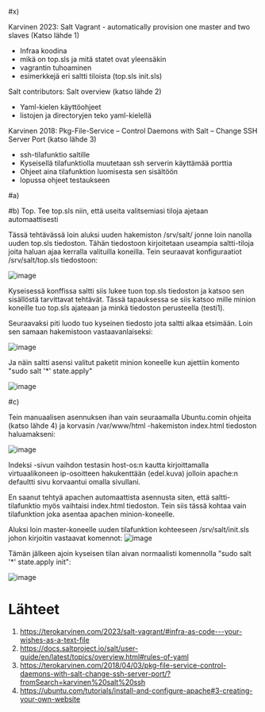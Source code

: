 #x) 

Karvinen 2023: Salt Vagrant - automatically provision one master and two slaves (Katso lähde 1)

- Infraa koodina
- mikä on top.sls ja mitä statet ovat yleensäkin
- vagrantin tuhoaminen
- esimerkkejä eri saltti tiloista (top.sls init.sls)


Salt contributors: Salt overview (katso lähde 2)

- Yaml-kielen käyttöohjeet
- listojen ja directoryjen teko yaml-kielellä


Karvinen 2018: Pkg-File-Service – Control Daemons with Salt – Change SSH Server Port (katso lähde 3)

- ssh-tilafunktio saltille
- Kyseisellä tilafunktiolla muutetaan ssh serverin käyttämää porttia
- Ohjeet aina tilafunktion luomisesta sen sisältöön
- lopussa ohjeet testaukseen








#a) 


#b) Top. Tee top.sls niin, että useita valitsemiasi tiloja ajetaan automaattisesti

Tässä tehtävässä loin aluksi uuden hakemiston /srv/salt/ jonne loin nanolla uuden top.sls tiedoston. Tähän tiedostoon kirjoitetaan useampia saltti-tiloja joita haluan ajaa kerralla valituilla koneilla. Tein seuraavat konfiguraatiot /srv/salt/top.sls tiedostoon:

![image](https://github.com/JereKokko02/Palvelinten-hallinta/assets/165003744/a239f3d0-c427-4d5e-a212-7734df435bba)

Kyseisessä konffissa saltti siis lukee tuon top.sls tiedoston ja katsoo sen sisällöstä tarvittavat tehtävät. Tässä tapauksessa se siis katsoo mille minion koneille tuo top.sls ajateaan ja minkä tiedoston perusteella (testi1).

Seuraavaksi piti luodo tuo kyseinen tiedosto jota saltti alkaa etsimään. Loin sen samaan hakemistoon vastaavanlaiseksi:

![image](https://github.com/JereKokko02/Palvelinten-hallinta/assets/165003744/9acf1f57-e1d6-4c3f-890b-7bcff09c5abd)

Ja näin saltti asensi valitut paketit minion koneelle kun ajettiin komento "sudo salt '*' state.apply"

![image](https://github.com/JereKokko02/Palvelinten-hallinta/assets/165003744/33189bd5-b913-4ad9-bfdf-d303da4b16ab)


#c) 

Tein manuaalisen asennuksen ihan vain seuraamalla Ubuntu.comin ohjeita (katso lähde 4) ja korvasin /var/www/html -hakemiston index.html tiedoston haluamakseni:

![image](https://github.com/JereKokko02/Palvelinten-hallinta/assets/165003744/f9bbf7cd-d0a2-424e-98c2-fe5927e06243)

Indeksi -sivun vaihdon testasin host-os:n kautta kirjoittamalla virtuaalikoneen ip-osoitteen hakukenttään (edel.kuva) jolloin apache:n defaultti sivu korvaantui omalla sivullani.


En saanut tehtyä apachen automaattista asennusta siten, että saltti-tilafunktio myös vaihtaisi index.html tiedoston. Tein siis tässä kohtaa vain tilafunktion joka asentaa apachen minion-koneelle. 

Aluksi loin master-koneelle uuden tilafunktion kohteeseen /srv/salt/init.sls johon kirjoitin vastaavat komennot:
![image](https://github.com/JereKokko02/Palvelinten-hallinta/assets/165003744/27e1e76c-bc91-4364-aca3-088d35e8b2bc)

Tämän jälkeen ajoin kyseisen tilan aivan normaalisti komennolla "sudo salt '*' state.apply init":

![image](https://github.com/JereKokko02/Palvelinten-hallinta/assets/165003744/ede99b3b-99b2-48a4-8bc2-9cb9027f8258)













# Lähteet
1. https://terokarvinen.com/2023/salt-vagrant/#infra-as-code---your-wishes-as-a-text-file
2. https://docs.saltproject.io/salt/user-guide/en/latest/topics/overview.html#rules-of-yaml
3. https://terokarvinen.com/2018/04/03/pkg-file-service-control-daemons-with-salt-change-ssh-server-port/?fromSearch=karvinen%20salt%20ssh
4. https://ubuntu.com/tutorials/install-and-configure-apache#3-creating-your-own-website
